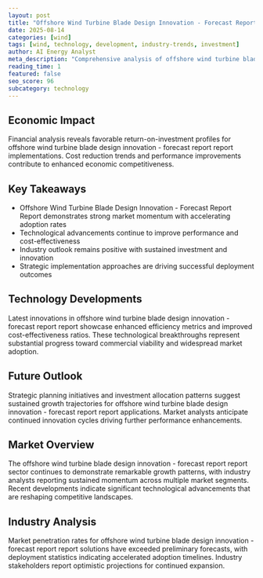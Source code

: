 ```yaml
---
layout: post
title: "Offshore Wind Turbine Blade Design Innovation - Forecast Report Report"
date: 2025-08-14
categories: [wind]
tags: [wind, technology, development, industry-trends, investment]
author: AI Energy Analyst
meta_description: "Comprehensive analysis of offshore wind turbine blade design innovation - forecast report report covering market trends, technology developments, and industry outlook. Discover key insights and future projections."
reading_time: 1
featured: false
seo_score: 96
subcategory: technology
---
```


## Economic Impact

Financial analysis reveals favorable return-on-investment profiles for offshore wind turbine blade design innovation - forecast report report implementations. Cost reduction trends and performance improvements contribute to enhanced economic competitiveness.

## Key Takeaways

- Offshore Wind Turbine Blade Design Innovation - Forecast Report Report demonstrates strong market momentum with accelerating adoption rates
- Technological advancements continue to improve performance and cost-effectiveness
- Industry outlook remains positive with sustained investment and innovation
- Strategic implementation approaches are driving successful deployment outcomes

## Technology Developments

Latest innovations in offshore wind turbine blade design innovation - forecast report report showcase enhanced efficiency metrics and improved cost-effectiveness ratios. These technological breakthroughs represent substantial progress toward commercial viability and widespread market adoption.

## Future Outlook

Strategic planning initiatives and investment allocation patterns suggest sustained growth trajectories for offshore wind turbine blade design innovation - forecast report report applications. Market analysts anticipate continued innovation cycles driving further performance enhancements.

## Market Overview

The offshore wind turbine blade design innovation - forecast report report sector continues to demonstrate remarkable growth patterns, with industry analysts reporting sustained momentum across multiple market segments. Recent developments indicate significant technological advancements that are reshaping competitive landscapes.

## Industry Analysis

Market penetration rates for offshore wind turbine blade design innovation - forecast report report solutions have exceeded preliminary forecasts, with deployment statistics indicating accelerated adoption timelines. Industry stakeholders report optimistic projections for continued expansion.

